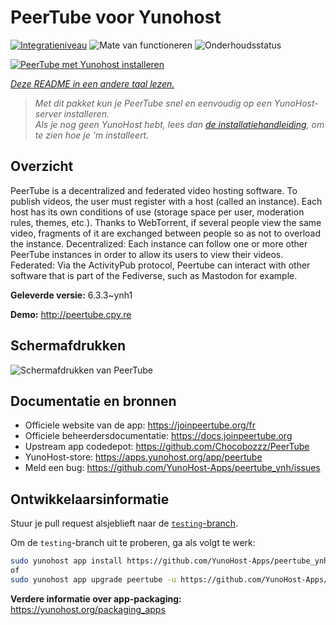 <!--
NB: Deze README is automatisch gegenereerd door <https://github.com/YunoHost/apps/tree/master/tools/readme_generator>
Hij mag NIET handmatig aangepast worden.
-->

# PeerTube voor Yunohost

[![Integratieniveau](https://dash.yunohost.org/integration/peertube.svg)](https://ci-apps.yunohost.org/ci/apps/peertube/) ![Mate van functioneren](https://ci-apps.yunohost.org/ci/badges/peertube.status.svg) ![Onderhoudsstatus](https://ci-apps.yunohost.org/ci/badges/peertube.maintain.svg)

[![PeerTube met Yunohost installeren](https://install-app.yunohost.org/install-with-yunohost.svg)](https://install-app.yunohost.org/?app=peertube)

*[Deze README in een andere taal lezen.](./ALL_README.md)*

> *Met dit pakket kun je PeerTube snel en eenvoudig op een YunoHost-server installeren.*  
> *Als je nog geen YunoHost hebt, lees dan [de installatiehandleiding](https://yunohost.org/install), om te zien hoe je 'm installeert.*

## Overzicht

PeerTube is a decentralized and federated video hosting software. To publish videos, the user must register with a host (called an instance). Each host has its own conditions of use (storage space per user, moderation rules, themes, etc.). Thanks to WebTorrent, if several people view the same video, fragments of it are exchanged between people so as not to overload the instance. Decentralized: Each instance can follow one or more other PeerTube instances in order to allow its users to view their videos. Federated: Via the ActivityPub protocol, Peertube can interact with other software that is part of the Fediverse, such as Mastodon for example.


**Geleverde versie:** 6.3.3~ynh1

**Demo:** <http://peertube.cpy.re>

## Schermafdrukken

![Schermafdrukken van PeerTube](./doc/screenshots/screenshot1.jpg)

## Documentatie en bronnen

- Officiele website van de app: <https://joinpeertube.org/fr>
- Officiele beheerdersdocumentatie: <https://docs.joinpeertube.org>
- Upstream app codedepot: <https://github.com/Chocobozzz/PeerTube>
- YunoHost-store: <https://apps.yunohost.org/app/peertube>
- Meld een bug: <https://github.com/YunoHost-Apps/peertube_ynh/issues>

## Ontwikkelaarsinformatie

Stuur je pull request alsjeblieft naar de [`testing`-branch](https://github.com/YunoHost-Apps/peertube_ynh/tree/testing).

Om de `testing`-branch uit te proberen, ga als volgt te werk:

```bash
sudo yunohost app install https://github.com/YunoHost-Apps/peertube_ynh/tree/testing --debug
of
sudo yunohost app upgrade peertube -u https://github.com/YunoHost-Apps/peertube_ynh/tree/testing --debug
```

**Verdere informatie over app-packaging:** <https://yunohost.org/packaging_apps>
